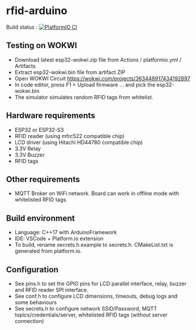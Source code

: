 # rfid-arduino

Build status : [![PlatformIO CI](https://github.com/fablab-bergamo/rfid-arduino/actions/workflows/platformio.yml/badge.svg)](https://github.com/fablab-bergamo/rfid-arduino/actions/workflows/platformio.yml)

## Testing on WOKWI

- Download latest esp32-wokwi.zip file from Actions / platformio.yml / Artifacts
- Extract esp32-wokwi.bin file from artifact ZIP
- Open WOKWI Circuit https://wokwi.com/projects/363448917434192897
- In code editor, press F1 > Upload firmware ... and pick the esp32-wokwi.bin
- The simulator simulates random RFID tags from whitelist.

## Hardware requirements

- ESP32 or ESP32-S3
- RFID reader (using mfrc522 compatible chip)
- LCD driver (using Hitachi HD44780 compatible chip)
- 3.3V Relay
- 3.3V Buzzer
- RFID tags

## Other requirements

- MQTT Broker on WiFi network. Board can work in offline mode with whitelisted RFID tags.

## Build environment

- Language: C++17 with ArduinoFramework
- IDE: VSCode + Platform.io extension
- To build, rename secrets.h.example to secrets.h. CMakeList.txt is generated from platform.io.

## Configuration

- See pins.h to set the GPIO pins for LCD parallel interface, relay, buzzer and RFID reader SPI interface.
- See conf.h to configure LCD dimensions, timeouts, debug logs and some behaviours
- See secrets.h to configure network SSID/Password, MQTT topics/credentials/server, whitelisted RFID tags (without server connection)
